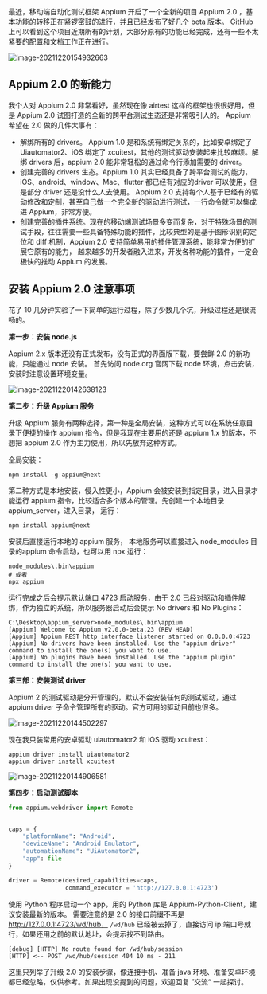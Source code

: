 最近，移动端自动化测试框架 Appium 开启了一个全新的项目 Appium 2.0 ，基本功能的转移正在紧锣密鼓的进行，并且已经发布了好几个 beta 版本。 GitHub 上可以看到这个项目近期所有的计划，大部分原有的功能已经完成，还有一些不太紧要的配置和文档工作正在进行。

![image-20211220154932663](https://yuztuchuang.oss-cn-beijing.aliyuncs.com/img/image-20211220154932663.png)



## Appium 2.0 的新能力

我个人对 Appium 2.0 非常看好，虽然现在像 airtest 这样的框架也很很好用，但是 Appium 2.0 试图打造的全新的跨平台测试生态还是非常吸引人的。 Appium 希望在 2.0 做的几件大事有：

- 解绑所有的 drivers。 Appium 1.0 是和系统有绑定关系的，比如安卓绑定了 Uiautomator2、iOS 绑定了 xcuitest，其他的测试驱动安装起来比较麻烦。解绑 drivers 后，appium 2.0 能非常轻松的通过命令行添加需要的 driver。
- 创建完善的 drivers 生态。Appium 1.0 其实已经具备了跨平台测试的能力，iOS、android、window、Mac、flutter 都已经有对应的driver 可以使用，但是部分 driver 还是没什么人去使用。 Appium 2.0 支持每个人基于已经有的驱动修改和定制，甚至自己做一个完全新的驱动进行测试，一行命令就可以集成进 Appium，非常方便。
- 创建完善的插件系统。现在的移动端测试场景多变而复杂，对于特殊场景的测试手段，往往需要一些具备特殊功能的插件，比较典型的是基于图形识别的定位和 diff 机制，Appium 2.0 支持简单易用的插件管理系统，能非常方便的扩展它原有的能力， 越来越多的开发者融入进来，开发各种功能的插件，一定会极快的推动 Appium 的发展。



## 安装 Appium 2.0 注意事项

花了 10 几分钟实验了一下简单的运行过程，除了少数几个坑，升级过程还是很流畅的。



**第一步：安装 node.js**

Appium 2.x 版本还没有正式发布，没有正式的界面版下载，要尝鲜 2.0 的新功能，只能通过 node 安装。 首先访问 node.org 官网下载 node 环境，点击安装，安装时注意设置环境变量。

![image-20211220142638123](https://yuztuchuang.oss-cn-beijing.aliyuncs.com/img/image-20211220142638123.png)



**第二步：升级 Appium 服务**

升级 Appium 服务有两种选择，第一种是全局安装，这种方式可以在系统任意目录下便捷的操作 appium 指令，但是我现在主要用的还是 appium 1.x 的版本，不想把 appium 2.0 作为主力使用，所以先放弃这种方式。

全局安装：

```
npm install -g appium@next
```

第二种方式是本地安装，侵入性更小，Appium 会被安装到指定目录，进入目录才能运行 appium 指令，比较适合多个版本的管理。先创建一个本地目录 appium_server，进入目录， 运行：

```
npm install appium@next
```

安装后直接运行本地的 appium 服务， 本地服务可以直接进入 node_modules 目录的appium 命令启动，也可以用 npx 运行：

```
node_modules\.bin\appium
# 或者
npx appium 
```

运行完成之后会提示默认端口 4723 启动服务，由于 2.0 已经对驱动和插件解绑，作为独立的系统，所以服务器启动后会提示 No drivers 和 No Plugins：

```
C:\Desktop\appium_server>node_modules\.bin\appium
[Appium] Welcome to Appium v2.0.0-beta.23 (REV HEAD)
[Appium] Appium REST http interface listener started on 0.0.0.0:4723
[Appium] No drivers have been installed. Use the "appium driver" command to install the one(s) you want to use.
[Appium] No plugins have been installed. Use the "appium plugin" command to install the one(s) you want to use.

```



**第三部：安装测试 driver**

Appium 2 的测试驱动是分开管理的，默认不会安装任何的测试驱动，通过 appium driver 子命令管理所有的驱动。官方可用的驱动目前也很多。

![image-20211220144502297](https://yuztuchuang.oss-cn-beijing.aliyuncs.com/img/image-20211220144502297.png)



现在我只装常用的安卓驱动 uiautomator2 和 iOS 驱动 xcuitest：

```
appium driver install uiautomator2
appium driver install xcuitest
```

![image-20211220144906581](https://yuztuchuang.oss-cn-beijing.aliyuncs.com/img/image-20211220144906581.png)



**第四步：启动测试脚本**

```python
from appium.webdriver import Remote


caps = {
    "platformName": "Android",
    "deviceName": "Android Emulator",
    "automationName": "UiAutomator2",
    "app": file
}

driver = Remote(desired_capabilities=caps, 
                command_executor = 'http://127.0.0.1:4723')
```

使用 Python 程序启动一个 app，用的 Python 库是 Appium-Python-Client，建议安装最新的版本。 需要注意的是 2.0 的接口前缀不再是 http://127.0.0.1:4723/wd/hub， `/wd/hub` 已经被去掉了，直接访问 ip:端口号就行，如果还用之前的默认地址，会提示找不到路由。

```
[debug] [HTTP] No route found for /wd/hub/session
[HTTP] <-- POST /wd/hub/session 404 10 ms - 211
```



这里只列举了升级 2.0 的安装步骤，像连接手机、准备 java 环境、准备安卓环境都已经忽略，仅供参考。如果出现没提到的问题，欢迎回复 ”交流“ 一起探讨。
